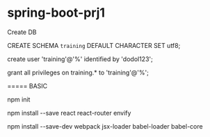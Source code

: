 # spring-boot-prj1


Create DB


CREATE SCHEMA `training` DEFAULT CHARACTER SET utf8;

create user 'training'@'%' identified by 'dodol123';

grant all privileges on training.* to 'training'@'%';





=====
BASIC

npm init

npm install --save react react-router envify

npm install --save-dev webpack jsx-loader babel-loader babel-core


